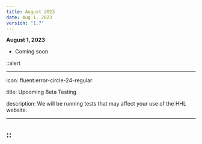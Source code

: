```yaml
---
title: August 2023
date: Aug 1, 2023
version: "1.7"
---
```

**August 1, 2023**
- Coming soon

::alert 

--- 

icon: fluent:error-circle-24-regular 

title: Upcoming Beta Testing 

description: We will be running tests that may affect your use of the HHL website. 

--- 

:: 
---